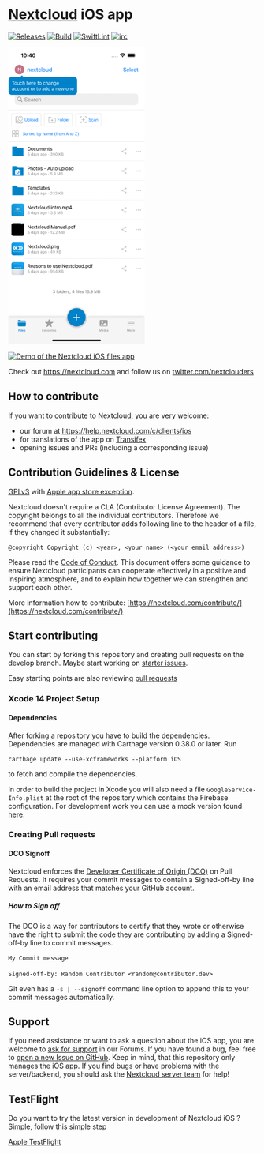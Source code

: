 # [Nextcloud](https://nextcloud.com) iOS app 
[![Releases](https://img.shields.io/github/release/nextcloud/ios.svg)](https://github.com/nextcloud/ios/releases/latest) [![Build](https://github.com/nextcloud/ios/actions/workflows/xcode.yml/badge.svg)](https://github.com/nextcloud/ios/actions/workflows/xcode.yml) [![SwiftLint](https://github.com/nextcloud/ios/actions/workflows/lint.yml/badge.svg)](https://github.com/nextcloud/ios/actions/workflows/lint.yml)
[![irc](https://img.shields.io/badge/IRC-%23nextcloud--mobile%20on%20freenode-blue.svg)](https://webchat.freenode.net/?channels=nextcloud-mobile)

<img src="Animation.gif" alt="Demo of the Nextcloud iOS files app" width="277" height="600">

[<img src="https://developer.apple.com/assets/elements/badges/download-on-the-app-store.svg"
alt="Demo of the Nextcloud iOS files app"
height="40">](https://itunes.apple.com/us/app/nextcloud/id1125420102)

Check out https://nextcloud.com and follow us on [twitter.com/nextclouders](https://twitter.com/nextclouders)

## How to contribute
If you want to [contribute](https://nextcloud.com/contribute/) to Nextcloud, you are very welcome:

- our forum at https://help.nextcloud.com/c/clients/ios
- for translations of the app on [Transifex](https://www.transifex.com/nextcloud/nextcloud/dashboard/)
- opening issues and PRs (including a corresponding issue)

## Contribution Guidelines & License

[GPLv3](LICENSE.txt) with [Apple app store exception](COPYING.iOS).

Nextcloud doesn't require a CLA (Contributor License Agreement). The copyright belongs to all the individual contributors. Therefore we recommend that every contributor adds following line to the header of a file, if they changed it substantially:

```
@copyright Copyright (c) <year>, <your name> (<your email address>)
```

Please read the [Code of Conduct](https://nextcloud.com/code-of-conduct/). This document offers some guidance to ensure Nextcloud participants can cooperate effectively in a positive and inspiring atmosphere, and to explain how together we can strengthen and support each other.

More information how to contribute: [https://nextcloud.com/contribute/](https://nextcloud.com/contribute/)

## Start contributing

You can start by forking this repository and creating pull requests on the develop
branch. Maybe start working on [starter issues](https://github.com/nextcloud/ios/labels/good%20first%20issue). 

Easy starting points are also reviewing [pull requests](https://github.com/nextcloud/ios/pulls)

### Xcode 14 Project Setup

#### Dependencies

After forking a repository you have to build the dependencies. Dependencies are managed with Carthage version 0.38.0 or later. 
Run

```
carthage update --use-xcframeworks --platform iOS
```
to fetch and compile the dependencies.

In order to build the project in Xcode you will also need a file `GoogleService-Info.plist` at the root of the repository which contains the Firebase configuration. For development work you can use a mock version found [here](https://github.com/firebase/quickstart-ios/blob/master/mock-GoogleService-Info.plist).

### Creating Pull requests

#### DCO Signoff

Nextcloud enforces the [Developer Certificate of Origin (DCO)](https://developercertificate.org/) on Pull Requests. It requires your commit messages to contain a Signed-off-by line with an email address that matches your GitHub account.

##### How to Sign off

The DCO is a way for contributors to certify that they wrote or otherwise have the right to submit the code they are contributing by adding a Signed-off-by line to commit messages.

```
My Commit message

Signed-off-by: Random Contributor <random@contributor.dev>
```

Git even has a `-s | --signoff` command line option to append this to your commit messages automatically.

## Support

If you need assistance or want to ask a question about the iOS app, you are welcome to [ask for support](https://help.nextcloud.com/c/clients/ios) in our Forums. If you have found a bug, feel free to [open a new Issue on GitHub](https://github.com/nextcloud/ios/issues). Keep in mind, that this repository only manages the iOS app. If you find bugs or have problems with the server/backend, you should ask the [Nextcloud server team](https://github.com/nextcloud/server) for help!

## TestFlight 

Do you want to try the latest version in development of Nextcloud iOS ? Simple, follow this simple step

[Apple TestFlight](https://testflight.apple.com/join/RXEJbWj9)
